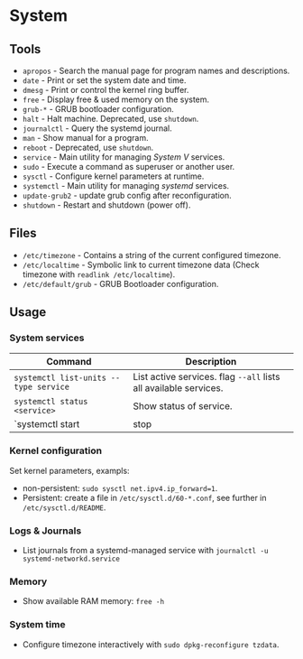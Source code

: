 # System

## Tools

* `apropos` - Search the manual page for program names and descriptions.
* `date` - Print or set the system date and time.
* `dmesg` - Print or control the kernel ring buffer.
* `free` - Display free & used memory on the system.
* `grub-*` - GRUB bootloader configuration.
* `halt` - Halt machine. Deprecated, use `shutdown`.
* `journalctl` - Query the systemd journal.
* `man` - Show manual for a program.
* `reboot` - Deprecated, use `shutdown`.
* `service` - Main utility for managing *System V* services.
* `sudo` - Execute a command as superuser or another user.
* `sysctl` - Configure kernel parameters at runtime.
* `systemctl` - Main utility for managing *systemd* services.
* `update-grub2` - update grub config after reconfiguration.
* `shutdown` - Restart and shutdown (power off).

## Files

* `/etc/timezone` - Contains a string of the current configured timezone.
* `/etc/localtime` - Symbolic link to current timezone data (Check timezone with `readlink /etc/localtime`).
* `/etc/default/grub` - GRUB Bootloader configuration.

## Usage

### System services

Command                                  | Description
-----------------------------------------|-----------------------------------------------------------------
`systemctl list-units --type service`    | List active services. flag `--all` lists all available services.
`systemctl status <service>`             | Show status of service.
`systemctl start|stop|restart <service>` | Start or stop service.

### Kernel configuration

Set kernel parameters, exampls:

* non-persistent: `sudo sysctl net.ipv4.ip_forward=1`.
* Persistent: create a file in `/etc/sysctl.d/60-*.conf`, see further in `/etc/sysctl.d/README`.

### Logs & Journals

* List journals from a systemd-managed service with `journalctl -u systemd-networkd.service`

### Memory

* Show available RAM memory: `free -h`

### System time

* Configure timezone interactively with `sudo dpkg-reconfigure tzdata`.
